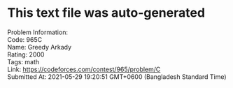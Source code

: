 # This text file was auto-generated  
  
Problem Information:  
Code: 965C  
Name: Greedy Arkady  
Rating: 2000  
Tags: math  
Link: https://codeforces.com/contest/965/problem/C  
Submitted At: 2021-05-29 19:20:51 GMT+0600 (Bangladesh Standard Time)  
